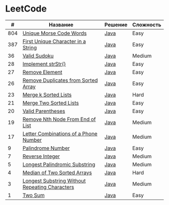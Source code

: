# LeetCode

| #   | Название                                                                                                                       | Решение                                                                                     | Сложность |
|-----|--------------------------------------------------------------------------------------------------------------------------------|---------------------------------------------------------------------------------------------|-----------|
| 804 | [Unique Morse Code Words](https://leetcode.com/problems/unique-morse-code-words)                                               | [Java](https://github.com/zivoru/LeetCode/blob/master/src/ru/zivo/problems/Problem804.java) | Easy      |
| 387 | [First Unique Character in a String](https://leetcode.com/problems/first-unique-character-in-a-string)                         | [Java](https://github.com/zivoru/LeetCode/blob/master/src/ru/zivo/problems/Problem387.java) | Easy      |
| 36  | [Valid Sudoku](https://leetcode.com/problems/valid-sudoku)                                                                     | [Java](https://github.com/zivoru/LeetCode/blob/master/src/ru/zivo/problems/Problem36.java)  | Medium    |
| 28  | [Implement strStr()](https://leetcode.com/problems/implement-strstr)                                                           | [Java](https://github.com/zivoru/LeetCode/blob/master/src/ru/zivo/problems/Problem28.java)  | Easy      |
| 27  | [Remove Element](https://leetcode.com/problems/remove-element)                                                                 | [Java](https://github.com/zivoru/LeetCode/blob/master/src/ru/zivo/problems/Problem27.java)  | Easy      |
| 26  | [Remove Duplicates from Sorted Array](https://leetcode.com/problems/remove-duplicates-from-sorted-array)                       | [Java](https://github.com/zivoru/LeetCode/blob/master/src/ru/zivo/problems/Problem26.java)  | Easy      |
| 23  | [Merge k Sorted Lists](https://leetcode.com/problems/merge-k-sorted-lists)                                                     | [Java](https://github.com/zivoru/LeetCode/blob/master/src/ru/zivo/problems/Problem23.java)  | Hard      |
| 21  | [Merge Two Sorted Lists](https://leetcode.com/problems/merge-two-sorted-lists)                                                 | [Java](https://github.com/zivoru/LeetCode/blob/master/src/ru/zivo/problems/Problem21.java)  | Easy      |
| 20  | [Valid Parentheses](https://leetcode.com/problems/valid-parentheses)                                                           | [Java](https://github.com/zivoru/LeetCode/blob/master/src/ru/zivo/problems/Problem20.java)  | Easy      |
| 19  | [Remove Nth Node From End of List](https://leetcode.com/problems/remove-nth-node-from-end-of-list)                             | [Java](https://github.com/zivoru/LeetCode/blob/master/src/ru/zivo/problems/Problem19.java)  | Medium    |
| 17  | [Letter Combinations of a Phone Number](https://leetcode.com/problems/letter-combinations-of-a-phone-number)                   | [Java](https://github.com/zivoru/LeetCode/blob/master/src/ru/zivo/problems/Problem17.java)  | Medium    |
| 9   | [Palindrome Number](https://leetcode.com/problems/palindrome-number)                                                           | [Java](https://github.com/zivoru/LeetCode/blob/master/src/ru/zivo/problems/Problem9.java)   | Easy      |
| 7   | [Reverse Integer](https://leetcode.com/problems/reverse-integer)                                                               | [Java](https://github.com/zivoru/LeetCode/blob/master/src/ru/zivo/problems/Problem7.java)   | Medium    |
| 5   | [Longest Palindromic Substring](https://leetcode.com/problems/longest-palindromic-substring)                                   | [Java](https://github.com/zivoru/LeetCode/blob/master/src/ru/zivo/problems/Problem5.java)   | Medium    |
| 4   | [Median of Two Sorted Arrays](https://leetcode.com/problems/median-of-two-sorted-arrays)                                       | [Java](https://github.com/zivoru/LeetCode/blob/master/src/ru/zivo/problems/Problem4.java)   | Hard      |
| 3   | [Longest Substring Without Repeating Characters](https://leetcode.com/problems/longest-substring-without-repeating-characters) | [Java](https://github.com/zivoru/LeetCode/blob/master/src/ru/zivo/problems/Problem3.java)   | Medium    |
| 1   | [Two Sum](https://leetcode.com/problems/two-sum)                                                                               | [Java](https://github.com/zivoru/LeetCode/blob/master/src/ru/zivo/problems/Problem1.java)   | Easy      |
